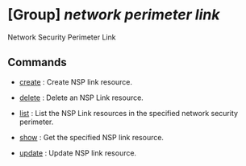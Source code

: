 # [Group] _network perimeter link_

Network Security Perimeter Link

## Commands

- [create](/Commands/network/perimeter/link/_create.md)
: Create NSP link resource.

- [delete](/Commands/network/perimeter/link/_delete.md)
: Delete an NSP Link resource.

- [list](/Commands/network/perimeter/link/_list.md)
: List the NSP Link resources in the specified network security perimeter.

- [show](/Commands/network/perimeter/link/_show.md)
: Get the specified NSP link resource.

- [update](/Commands/network/perimeter/link/_update.md)
: Update NSP link resource.
